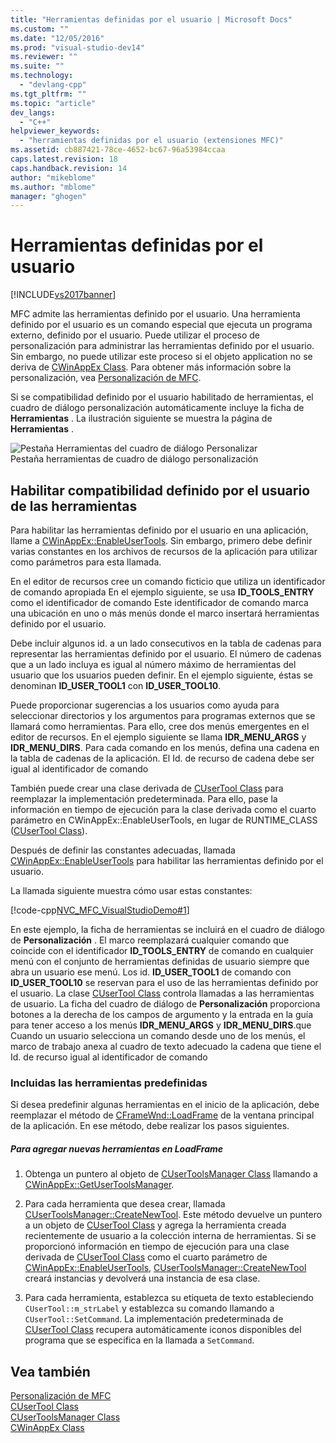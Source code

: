 ```yaml
---
title: "Herramientas definidas por el usuario | Microsoft Docs"
ms.custom: ""
ms.date: "12/05/2016"
ms.prod: "visual-studio-dev14"
ms.reviewer: ""
ms.suite: ""
ms.technology: 
  - "devlang-cpp"
ms.tgt_pltfrm: ""
ms.topic: "article"
dev_langs: 
  - "C++"
helpviewer_keywords: 
  - "herramientas definidas por el usuario (extensiones MFC)"
ms.assetid: cb887421-78ce-4652-bc67-96a53984ccaa
caps.latest.revision: 18
caps.handback.revision: 14
author: "mikeblome"
ms.author: "mblome"
manager: "ghogen"
---
```

# Herramientas definidas por el usuario
[!INCLUDE[vs2017banner](../assembler/inline/includes/vs2017banner.md)]

MFC admite las herramientas definido por el usuario.  Una herramienta definido por el usuario es un comando especial que ejecuta un programa externo, definido por el usuario.  Puede utilizar el proceso de personalización para administrar las herramientas definido por el usuario.  Sin embargo, no puede utilizar este proceso si el objeto application no se deriva de [CWinAppEx Class](../mfc/reference/cwinappex-class.md).  Para obtener más información sobre la personalización, vea [Personalización de MFC](../mfc/customization-for-mfc.md).  
  
 Si se compatibilidad definido por el usuario habilitado de herramientas, el cuadro de diálogo personalización automáticamente incluye la ficha de **Herramientas** .  La ilustración siguiente se muestra la página de **Herramientas** .  
  
 ![Pestaña Herramientas del cuadro de diálogo Personalizar](../mfc/media/custdialogboxtoolstab.png "CustDialogBoxToolsTab")  
Pestaña herramientas de cuadro de diálogo personalización  
  
## Habilitar compatibilidad definido por el usuario de las herramientas  
 Para habilitar las herramientas definido por el usuario en una aplicación, llame a [CWinAppEx::EnableUserTools](../Topic/CWinAppEx::EnableUserTools.md).  Sin embargo, primero debe definir varias constantes en los archivos de recursos de la aplicación para utilizar como parámetros para esta llamada.  
  
 En el editor de recursos cree un comando ficticio que utiliza un identificador de comando apropiada  En el ejemplo siguiente, se usa **ID\_TOOLS\_ENTRY** como el identificador de comando  Este identificador de comando marca una ubicación en uno o más menús donde el marco insertará herramientas definido por el usuario.  
  
 Debe incluir algunos id. a un lado consecutivos en la tabla de cadenas para representar las herramientas definido por el usuario.  El número de cadenas que a un lado incluya es igual al número máximo de herramientas del usuario que los usuarios pueden definir.  En el ejemplo siguiente, éstas se denominan **ID\_USER\_TOOL1** con **ID\_USER\_TOOL10**.  
  
 Puede proporcionar sugerencias a los usuarios como ayuda para seleccionar directorios y los argumentos para programas externos que se llamará como herramientas.  Para ello, cree dos menús emergentes en el editor de recursos.  En el ejemplo siguiente se llama **IDR\_MENU\_ARGS** y **IDR\_MENU\_DIRS**.  Para cada comando en los menús, defina una cadena en la tabla de cadenas de la aplicación.  El Id. de recurso de cadena debe ser igual al identificador de comando  
  
 También puede crear una clase derivada de [CUserTool Class](../mfc/reference/cusertool-class.md) para reemplazar la implementación predeterminada.  Para ello, pase la información en tiempo de ejecución para la clase derivada como el cuarto parámetro en CWinAppEx::EnableUserTools, en lugar de RUNTIME\_CLASS \([CUserTool Class](../mfc/reference/cusertool-class.md)\).  
  
 Después de definir las constantes adecuadas, llamada [CWinAppEx::EnableUserTools](../Topic/CWinAppEx::EnableUserTools.md) para habilitar las herramientas definido por el usuario.  
  
 La llamada siguiente muestra cómo usar estas constantes:  
  
 [!code-cpp[NVC_MFC_VisualStudioDemo#1](../mfc/codesnippet/CPP/user-defined-tools_1.cpp)]  
  
 En este ejemplo, la ficha de herramientas se incluirá en el cuadro de diálogo de **Personalización** .  El marco reemplazará cualquier comando que coincide con el identificador **ID\_TOOLS\_ENTRY** de comando en cualquier menú con el conjunto de herramientas definidas de usuario siempre que abra un usuario ese menú.  Los id. **ID\_USER\_TOOL1** de comando con **ID\_USER\_TOOL10** se reservan para el uso de las herramientas definido por el usuario.  La clase [CUserTool Class](../mfc/reference/cusertool-class.md) controla llamadas a las herramientas de usuario.  La ficha del cuadro de diálogo de **Personalización** proporciona botones a la derecha de los campos de argumento y la entrada en la guía para tener acceso a los menús **IDR\_MENU\_ARGS** y **IDR\_MENU\_DIRS**.que Cuando un usuario selecciona un comando desde uno de los menús, el marco de trabajo anexa al cuadro de texto adecuado la cadena que tiene el Id. de recurso igual al identificador de comando  
  
### Incluidas las herramientas predefinidas  
 Si desea predefinir algunas herramientas en el inicio de la aplicación, debe reemplazar el método de [CFrameWnd::LoadFrame](../Topic/CFrameWnd::LoadFrame.md) de la ventana principal de la aplicación.  En ese método, debe realizar los pasos siguientes.  
  
##### Para agregar nuevas herramientas en LoadFrame  
  
1.  Obtenga un puntero al objeto de [CUserToolsManager Class](../mfc/reference/cusertoolsmanager-class.md) llamando a [CWinAppEx::GetUserToolsManager](../Topic/CWinAppEx::GetUserToolsManager.md).  
  
2.  Para cada herramienta que desea crear, llamada [CUserToolsManager::CreateNewTool](../Topic/CUserToolsManager::CreateNewTool.md).  Este método devuelve un puntero a un objeto de [CUserTool Class](../mfc/reference/cusertool-class.md) y agrega la herramienta creada recientemente de usuario a la colección interna de herramientas.  Si se proporcionó información en tiempo de ejecución para una clase derivada de [CUserTool Class](../mfc/reference/cusertool-class.md) como el cuarto parámetro de [CWinAppEx::EnableUserTools](../Topic/CWinAppEx::EnableUserTools.md), [CUserToolsManager::CreateNewTool](../Topic/CUserToolsManager::CreateNewTool.md) creará instancias y devolverá una instancia de esa clase.  
  
3.  Para cada herramienta, establezca su etiqueta de texto estableciendo `CUserTool::m_strLabel` y establezca su comando llamando a `CUserTool::SetCommand`.  La implementación predeterminada de [CUserTool Class](../mfc/reference/cusertool-class.md) recupera automáticamente iconos disponibles del programa que se especifica en la llamada a `SetCommand`.  
  
## Vea también  
 [Personalización de MFC](../mfc/customization-for-mfc.md)   
 [CUserTool Class](../mfc/reference/cusertool-class.md)   
 [CUserToolsManager Class](../mfc/reference/cusertoolsmanager-class.md)   
 [CWinAppEx Class](../mfc/reference/cwinappex-class.md)